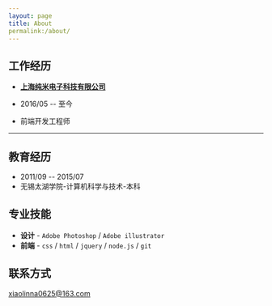 ```yaml
---
layout: page
title: About
permalink:/about/
---
```



## 工作经历
* [**上海纯米电子科技有限公司**](#) 

* 2016/05 -- 至今
* 前端开发工程师
   

***

## 教育经历

* 2011/09 -- 2015/07
* 无锡太湖学院-计算机科学与技术-本科

## 专业技能

* **设计** - `Adobe Photoshop` / `Adobe illustrator` 
* **前端** - `css` / `html` / `jquery` / `node.js` / `git` 
       
## 联系方式

[xiaolinna0625@163.com](xiaolinna0625@163.com)